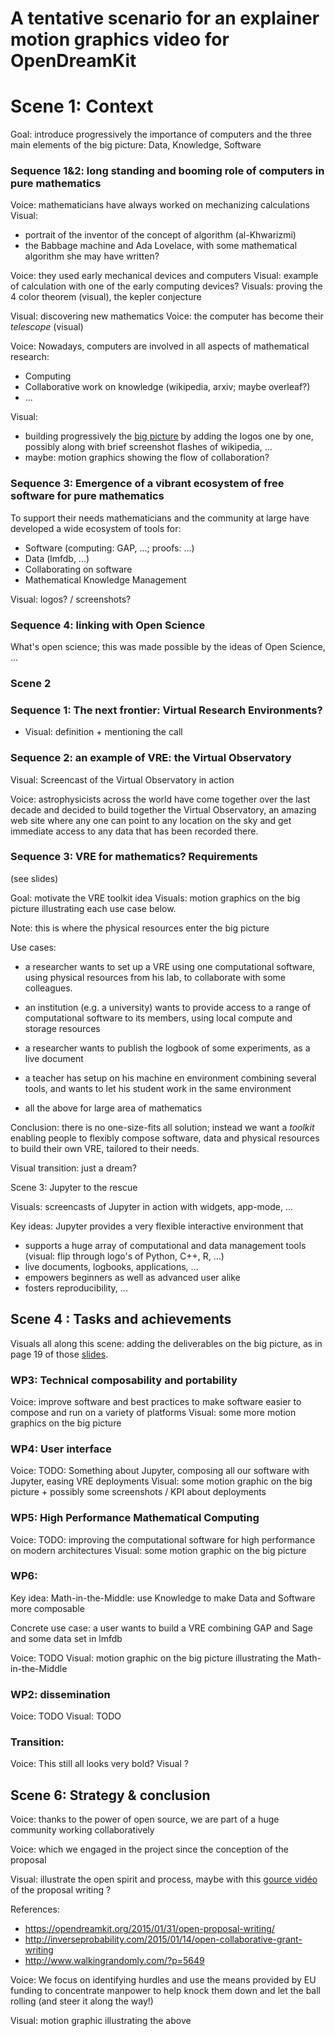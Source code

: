 # A tentative scenario for an explainer motion graphics video for OpenDreamKit

# Scene 1: Context

Goal: introduce progressively the importance of computers and the
three main elements of the big picture: Data, Knowledge, Software

### Sequence 1&2: long standing and booming role of computers in pure mathematics

Voice: mathematicians have always worked on mechanizing calculations
Visual:
- portrait of the inventor of the concept of algorithm (al-Khwarizmi)
- the Babbage machine and Ada Lovelace, with some mathematical algorithm she may have written?

Voice: they used early mechanical devices and computers
Visual: example of calculation with one of the early computing devices?
Visuals: proving the 4 color theorem (visual), the kepler conjecture

Visual: discovering new mathematics
Voice: the computer has become their *telescope* (visual)


Voice: Nowadays, computers are involved in all aspects of mathematical research:
- Computing
- Collaborative work on knowledge (wikipedia, arxiv; maybe overleaf?)
- ...

Visual:
- building progressively the [big picture](https://github.com/OpenDreamKit/OpenDreamKit/blob/master/Proposal/Pictures/TheBigPicture.svg) by adding the logos one by
  one, possibly along with brief screenshot flashes of wikipedia, ...
- maybe: motion graphics showing the flow of collaboration?


### Sequence 3: Emergence of a vibrant ecosystem of free software for pure mathematics

To support their needs mathematicians and the community at large have
developed a wide ecosystem of tools for:

- Software (computing: GAP, ...; proofs: ...)
- Data (lmfdb, ...)
- Collaborating on software
- Mathematical Knowledge Management

Visual: logos? / screenshots?

### Sequence 4: linking with Open Science

What's open science; this was made possible by the ideas of Open
Science, ...

### Scene 2

### Sequence 1: The next frontier: Virtual Research Environments?

- Visual: definition + mentioning the call

### Sequence 2: an example of VRE: the Virtual Observatory

  Visual: Screencast of the Virtual Observatory in action

  Voice: astrophysicists across the world have come together over the
  last decade and decided to build together the Virtual Observatory,
  an amazing web site where any one can point to any location on the
  sky and get immediate access to any data that has been recorded
  there.

### Sequence 3: VRE for mathematics? Requirements

(see slides)

Goal: motivate the VRE toolkit idea
Visuals: motion graphics on the big picture illustrating each use case below.

Note: this is where the physical resources enter the big picture

Use cases:

- a researcher wants to set up a VRE using one computational software,
  using physical resources from his lab, to collaborate with some
  colleagues.

- an institution (e.g. a university) wants to provide access to a
  range of computational software to its members, using local compute
  and storage resources

- a researcher wants to publish the logbook of some experiments, as a
  live document

- a teacher has setup on his machine en environment combining several
  tools, and wants to let his student work in the same environment

- all the above for large area of mathematics

Conclusion: there is no one-size-fits all solution; instead we want a
*toolkit* enabling people to flexibly compose software, data and
physical resources to build their own VRE, tailored to their needs.


Visual transition: just a dream?

Scene 3: Jupyter to the rescue

Visuals: screencasts of Jupyter in action with widgets, app-mode, ...

Key ideas: Jupyter provides a very flexible interactive environment that

- supports a huge array of computational and data management tools
  (visual: flip through logo's of Python, C++, R, ...)
- live documents, logbooks, applications, ...
- empowers beginners as well as advanced user alike
- fosters reproducibility, ...


## Scene 4 : Tasks and achievements

Visuals all along this scene: adding the deliverables on the big
picture, as in page 19 of those
[slides](https://opendreamkit.org/meetings/2017-04-26-ProjectReviewPresentations/overview.pdf).

### WP3: Technical composability and portability

Voice: improve software and best practices to make software easier to
compose and run on a variety of platforms
Visual: some more motion graphics on the big picture

### WP4: User interface

Voice: TODO: Something about Jupyter, composing all our software with Jupyter, easing VRE deployments
Visual: some motion graphic on the big picture + possibly some screenshots / KPI about deployments

### WP5: High Performance Mathematical Computing

Voice: TODO: improving the computational software for high performance on modern architectures
Visual: some motion graphic on the big picture

### WP6:

Key idea: Math-in-the-Middle: use Knowledge to make Data and Software more composable

Concrete use case: a user wants to build a VRE combining GAP and Sage and some data set in lmfdb

Voice: TODO
Visual: motion graphic on the big picture illustrating the Math-in-the-Middle

### WP2: dissemination

Voice: TODO
Visual: TODO

### Transition:

Voice: This still all looks very bold?
Visual ?

## Scene 6: Strategy & conclusion

Voice: thanks to the power of open source, we are part of a huge community working collaboratively

Voice: which we engaged in the project since the conception of the proposal

Visual: illustrate the open spirit and process, maybe with this [gource vidéo](https://www.youtube.com/watch?v=kM9zcfRtOqo) of the proposal writing ?

References:
- https://opendreamkit.org/2015/01/31/open-proposal-writing/
- http://inverseprobability.com/2015/01/14/open-collaborative-grant-writing
- http://www.walkingrandomly.com/?p=5649

Voice: We focus on identifying hurdles and use the means provided by
EU funding to concentrate manpower to help knock them down and let the
ball rolling (and steer it along the way!)

Visual: motion graphic illustrating the above
